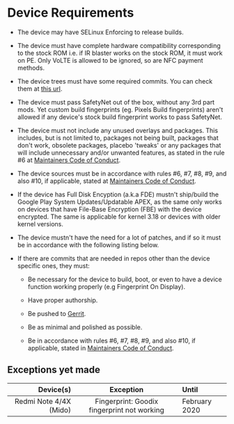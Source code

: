 # Device Requirements

- The device may have SELinux Enforcing to release builds.

- The device must have complete hardware compatibility corresponding to the stock ROM i.e. if IR blaster works on the stock ROM, it must work on PE. Only VoLTE is allowed to be ignored, so are NFC payment methods.

- The device trees must have some required commits. You can check them at [this url](https://github.com/PixelExperience-Devices/required_commits).

- The device must pass SafetyNet out of the box, without any 3rd part mods. Yet custom build fingerprints (eg. Pixels Build fingerprints) aren't allowed if any device's stock build fingerprint works to pass SafetyNet.

- The device must not include any unused overlays and packages. This includes, but is not limited to, packages not being built, packages that don't work, obsolete packages, placebo 'tweaks' or any packages that will include unnecessary and/or unwanted features, as stated in the rule #6 at [Maintainers Code of Conduct](https://github.com/PixelExperience/docs/blob/master/maintainers_code_of_conduct.md).

- The device sources must be in accordance with rules #6, #7, #8, #9, and also #10, if applicable, stated at [Maintainers Code of Conduct](https://github.com/PixelExperience/docs/blob/master/maintainers_code_of_conduct.md).

- If the device has Full Disk Encyption (a.k.a FDE) mustn't ship/build the Google Play System Updates/Updatable APEX, as the same only works on devices that have File-Base Encryption (FBE) with the device encrypted. The same is applicable for kernel 3.18 or devices with older kernel versions.

- The device mustn't have the need for a lot of patches, and if so it must be in accordance with the following listing below.

- If there are commits that are needed in repos other than the device specific ones, they must:

  - Be necessary for the device to build, boot, or even to have a device function working properly (e.g Fingerprint On Display).

  - Have proper authorship.

  - Be pushed to [Gerrit](https://gerrit.pixelexperience.org).

  - Be as minimal and polished as possible.

  - Be in accordance with rules #6, #7, #8, #9, and also #10, if applicable, stated in [Maintainers Code of Conduct](https://github.com/PixelExperience/docs/blob/master/maintainers_code_of_conduct.md).
  
## Exceptions yet made

Device(s) | Exception | Until
---------:|:---------:|:-------
Redmi Note 4/4X (Mido) | Fingerprint: Goodix fingerprint not working | February 2020

